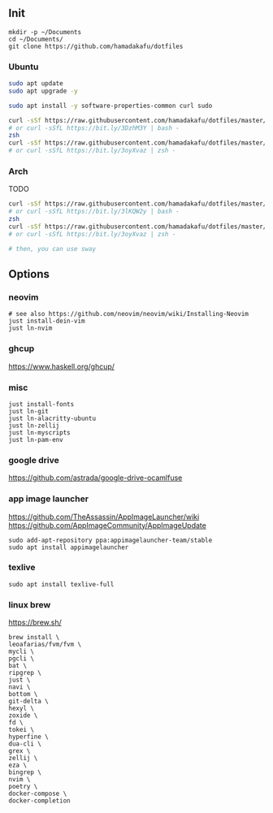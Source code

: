 ## Init
```
mkdir -p ~/Documents
cd ~/Documents/
git clone https://github.com/hamadakafu/dotfiles
```

### Ubuntu

```bash
sudo apt update
sudo apt upgrade -y

sudo apt install -y software-properties-common curl sudo

curl -sSf https://raw.githubusercontent.com/hamadakafu/dotfiles/master/ubuntu-automation1.sh | bash -
# or curl -sSfL https://bit.ly/3DzhM3Y | bash -
zsh
curl -sSf https://raw.githubusercontent.com/hamadakafu/dotfiles/master/automation2.sh | zsh -
# or curl -sSfL https://bit.ly/3oyXvaz | zsh -
```

### Arch
TODO
```bash
curl -sSf https://raw.githubusercontent.com/hamadakafu/dotfiles/master/arch-automation1.sh | bash -
# or curl -sSfL https://bit.ly/3lKQW2y | bash -
zsh
curl -sSf https://raw.githubusercontent.com/hamadakafu/dotfiles/master/automation2.sh | zsh -
# or curl -sSfL https://bit.ly/3oyXvaz | zsh -

# then, you can use sway
```

## Options
### neovim
```
# see also https://github.com/neovim/neovim/wiki/Installing-Neovim
just install-dein-vim
just ln-nvim
```

### ghcup
https://www.haskell.org/ghcup/

### misc
```
just install-fonts
just ln-git
just ln-alacritty-ubuntu
just ln-zellij
just ln-myscripts
just ln-pam-env
```

### google drive
https://github.com/astrada/google-drive-ocamlfuse

### app image launcher
https://github.com/TheAssassin/AppImageLauncher/wiki
https://github.com/AppImageCommunity/AppImageUpdate
```
sudo add-apt-repository ppa:appimagelauncher-team/stable
sudo apt install appimagelauncher
```

### texlive
```
sudo apt install texlive-full
```

### linux brew
https://brew.sh/

```
brew install \
leoafarias/fvm/fvm \
mycli \
pgcli \
bat \
ripgrep \
just \
navi \
bottom \
git-delta \
hexyl \
zoxide \
fd \
tokei \
hyperfine \
dua-cli \
grex \
zellij \
eza \
bingrep \
nvim \
poetry \
docker-compose \
docker-completion
```


